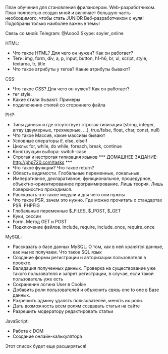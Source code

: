 План обучения для становления фрилансером. Web-разработчиком.
План полностью создан мной и включает большую часть необходимого, чтобы стать
JUNIOR Веб-разработчиком с нуля!
Подобраны только наиболее важные темы!

Связь со мной:
Telegram: @Aooo3
Skype: soyler_online

HTML:
- Что такое HTML? Для чего он нужен? Как он работает?
- Теги:
img, form, div, a, p, input, button, h1-h6, br, ul, script, style, textarea, tr, title
- Что такое атрибуты у тегов? Какие атрибуты бывают?

CSS:
- Что такое CSS? Для чего он нужен? Как он работает?
- тег style.
- Какие стили бывают. Примеры
- подключение стилей со стороннего файла

PHP: 
- Типы данных и где отсутствует строгая типизация (string, integer, array (двумерные, трехмерные, ...), true/false, float, char, const, null)
- Что такое Массив, какие массивы бывают
- Условные операторы if, else, elseif
- Циклы: for, while, do while, foreach, break, continue
- Конструкции выбора: switch-case
- Строгая и нестрогая типизация языков
*** ДОМАШНЕЕ ЗАДАНИЕ: http://php720.com/tasks ***
- Что такое функции? Что такое return?
- Область видимости. Глобальные переменные, локальные.
- Императивное, декларативное, функциональное, процедурное, объектно-ориентированное программирование. 
Лишь теория. Лишь поверхностно проходимся.
- Рассказать что такое модули и для чего они нужны
- Что такое PSR, зачем это нужно. Где можно прочитать о стандартах PSR. PHPFIG
- Глобальные переменные $_FILES, $_POST, $_GET
- Куки, сессии
- Form. Метод GET и POST
- Подключение файлов. include, require, include_once, require_once

MySQL:
- Рассказать о базе данных MySQL. О том, как в ней хранятся данные, как мы их получаем. Что такое SQL язык
- Создание формы регистрации и авторизации пользователя в проекте.
- Валидация полученных данных. Проверка на существование уже такого пользователя и запрет регистрации, в случае, если такой пользователь уже есть
- Сохранение логина User в Cookie
- Добавить роли пользователей и объяснить связь one to one в Базе данных.
- Разрешить админу удалять пользователей, менять их роли.
- Дать возможность всем ролям создавать статьи на сайте
- Разрешить модератору редактировать статьи

JavaScript: 
- Работа с DOM
- Создание онлайн-калькулятора

Этот список будет еще расширяться!